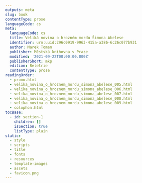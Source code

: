 ```yaml
---
outputs: meta
slug: book
contentType: prose
languageCode: cs
meta:
  languageCode: cs
  title: Veliká novina o hrozném mordu Šimona Abelese
  identifier: urn:uuid:296c0919-9963-415a-a386-6c26c077b931
  author: Marek Toman
  publisher: Městská knihovna v Praze
  modified: '2021-09-22T00:00:00.000Z'
  publisherShort: mkp
  edition: Beletrie
  contentType: prose
readingOrder:
  - promo.html
  - velika_novina_o_hroznem_mordu_simona_abelese_005.html
  - velika_novina_o_hroznem_mordu_simona_abelese_006.html
  - velika_novina_o_hroznem_mordu_simona_abelese_007.html
  - velika_novina_o_hroznem_mordu_simona_abelese_008.html
  - velika_novina_o_hroznem_mordu_simona_abelese_009.html
  - colophon.html
tocBase:
  - id: section-1
    children: []
    isSection: true
    listType: plain
static:
  - style
  - scripts
  - title
  - fonts
  - resources
  - template-images
  - assets
  - favicon.png
---
```

